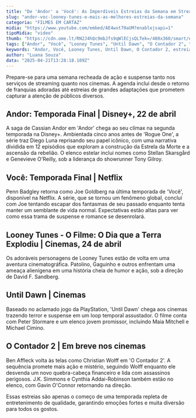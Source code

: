 ```yaml
---
title: "De 'Andor' a 'Você': As Imperdíveis Estreias da Semana em Streaming e Cinemas"
slug: "andor-voc-looney-tunes-e-mais-as-melhores-estreias-da-semana"
categoria: "FILMES EM CARTAZ"
midia: "https://www.youtube.com/embed/AE4wxt70aUM?enablejsapi=1"
tipoMidia: "video"
thumb: "https://cdn.ome.lt/RN2J4hQc9mbJfs9qWlECjsQLTek=/480x360/smart/extras/conteudos/andors2.jpg"
tags: ["Andor", "Você", "Looney Tunes", "Until Dawn", "O Contador 2", "estreias da semana", "cinema", "streaming", "Disney+", "Netflix"]
keywords: "Andor, Você, Looney Tunes, Until Dawn, O Contador 2, estreias da semana, cinema, streaming, Disney+, Netflix"
author: "Luana Souza"
data: "2025-04-21T13:28:18.109Z"
---
```


Prepare-se para uma semana recheada de ação e suspense tanto nos serviços de streaming quanto nos cinemas. A agenda inclui desde o retorno de franquias adoradas até estreias de grandes adaptações que prometem capturar a atenção de públicos diversos.

## Andor: Temporada Final | Disney+, 22 de abril

A saga de Cassian Andor em 'Andor' chega ao seu clímax na segunda temporada na Disney+. Ambientada cinco anos antes de 'Rogue One', a série traz Diego Luna reprisando seu papel icônico, com uma narrativa dividida em 12 episódios que exploram a construção da Estrela da Morte e a ascensão da rebelião. O elenco estelar inclui nomes como Stellan Skarsgård e Genevieve O'Reilly, sob a liderança do showrunner Tony Gilroy.

## Você: Temporada Final | Netflix

Penn Badgley retorna como Joe Goldberg na última temporada de 'Você', disponível na Netflix. A série, que se tornou um fenômeno global, conclui com Joe tentando escapar dos fantasmas de seu passado enquanto tenta manter um semblante de vida normal. Expectativas estão altas para ver como essa trama de suspense e romance se desenrolará.

## Looney Tunes - O Filme: O Dia que a Terra Explodiu | Cinemas, 24 de abril

Os adoráveis personagens de Looney Tunes estão de volta em uma aventura cinematográfica. Patolino, Gaguinho e outros enfrentam uma ameaça alienígena em uma história cheia de humor e ação, sob a direção de David F. Sandberg.

## Until Dawn | Cinemas

Baseado no aclamado jogo da PlayStation, 'Until Dawn' chega aos cinemas trazendo terror e suspense em um loop temporal assustador. O filme conta com Peter Stormare e um elenco jovem promissor, incluindo Maia Mitchell e Michael Cimino.

## O Contador 2 | Em breve nos cinemas

Ben Affleck volta às telas como Christian Wolff em 'O Contador 2'. A sequência promete mais ação e mistério, seguindo Wolff enquanto ele desvenda um novo quebra-cabeça financeiro e lida com assassinos perigosos. J.K. Simmons e Cynthia Addai-Robinson também estão no elenco, com Gavin O'Connor retornando na direção.

Essas estreias são apenas o começo de uma temporada repleta de entretenimento de qualidade, garantindo emoções fortes e muita diversão para todos os gostos.